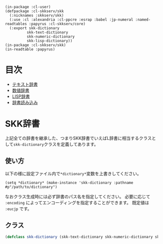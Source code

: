     (in-package :cl-user)
    (defpackage :cl-skkserv/skk
      (:nicknames :skkserv/skk)
      (:use :cl :alexandria :cl-ppcre :esrap :babel :jp-numeral :named-readtables :papyrus :cl-skkserv/core)
      (:export skk-dictionary
              skk-text-dictionary
              skk-numeric-dictionary
              skk-lisp-dictionary))
    (in-package :cl-skkserv/skk)
    (in-readtable :papyrus)

# 目次

<!--
Copyright (C) 2017 TANIGUCHI Masaya

This program is free software; you can redistribute it and/or modify
it under the terms of the GNU General Public License as published by
the Free Software Foundation; either version 3 of the License, or
(at your option) any later version.

This program is distributed in the hope that it will be useful,
but WITHOUT ANY WARRANTY; without even the implied warranty of
MERCHANTABILITY or FITNESS FOR A PARTICULAR PURPOSE.  See the
GNU General Public License for more details.

You should have received a copy of the GNU General Public License
along with this program; if not, write to the Free Software Foundation,
Inc., 51 Franklin Street, Fifth Floor, Boston, MA 02110-1301  USA
-->

- [テキスト辞書](/cl-skkserv/index.html?source=skk/text.md)
- [数値辞書](/cl-skkserv/index.html?source=skk/numeric.md)
- [LISP辞書](/cl-skkserv/index.html?source=skk/lisp.md)
- [辞書読み込み](/cl-skkserv/index.html?source=skk/util.md)

# SKK辞書

上記全ての辞書を継承した、つまりSKK辞書でいえばL辞書に相当するクラスとして`skk-dictionary`クラスを定義してあります。

## 使い方

以下の様に設定ファイル内で`*dictionary*`変数を上書きしてください。

    (setq *dictionary* (make-instance 'skk-dictionary :pathname #p"/path/to/dictionary")

なおクラス生成時には必ず辞書のパス名を指定してください。
必要に応じて `:encoding` によってエンコーディングを指定することができます。
既定値は `:eucjp` です。

## クラス

```lisp
(defclass skk-dictionary (skk-text-dictionary skk-numeric-dictionary skk-lisp-dictionary) ())
```
